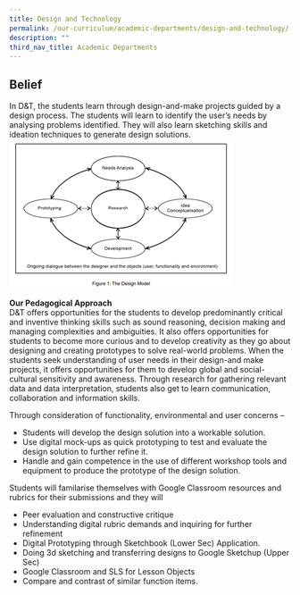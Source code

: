 ```yaml
---
title: Design and Technology
permalink: /our-curriculum/academic-departments/design-and-technology/
description: ""
third_nav_title: Academic Departments
---
```

Belief
------------------
In D&amp;T, the students learn through design-and-make projects guided by a design process. The students will learn to identify the user’s needs by analysing problems identified. They will also learn sketching skills and ideation techniques to generate design solutions.![](/images/Design_And_Technology/Department_programmes/dnt_model.png)

**Our Pedagogical Approach**<br>
D&amp;T offers opportunities for the students to develop predominantly critical and inventive thinking skills such as sound reasoning, decision making and managing complexities and ambiguities. It also offers opportunities for students to become more curious and to develop creativity as they go about designing and creating prototypes to solve real-world problems. When the students seek understanding of user needs in their design-and make projects, it offers opportunities for them to develop global and social-cultural sensitivity and awareness. Through research for gathering relevant data and data interpretation, students also get to learn communication, collaboration and information skills.

Through consideration of functionality, environmental and user concerns –
* Students will develop the design solution into a workable solution. 
* Use digital mock-ups as quick prototyping to test and evaluate the design solution to further refine it. 
* Handle and gain competence in the use of different workshop tools and equipment to produce the prototype of the design solution.

Students will familarise themselves with Google Classroom resources and rubrics for their submissions and they will 
* Peer evaluation and constructive critique
* Understanding digital rubric demands and inquiring for further refinement 
* Digital Prototyping through Sketchbook (Lower Sec) Application.
* Doing 3d sketching and transferring designs to Google Sketchup (Upper Sec)
* Google Classroom and SLS for Lesson Objects
* Compare and contrast of similar function items.